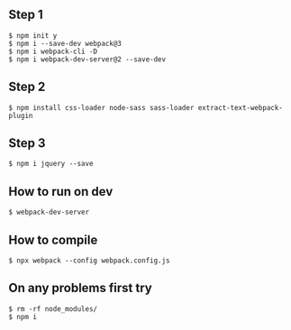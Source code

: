 ## Step 1

    $ npm init y
    $ npm i --save-dev webpack@3
    $ npm i webpack-cli -D
    $ npm i webpack-dev-server@2 --save-dev
    
## Step 2

    $ npm install css-loader node-sass sass-loader extract-text-webpack-plugin
    
## Step 3

    $ npm i jquery --save
    
## How to run on dev

    $ webpack-dev-server
    
## How to compile

    $ npx webpack --config webpack.config.js
 
## On any problems first try

    $ rm -rf node_modules/
    $ npm i